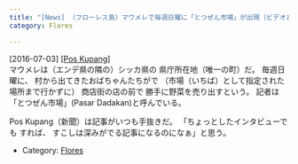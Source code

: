 ```yaml
---
title: "[News] （フローレス島）マウメレで毎週日曜に「とつぜん市場」が出現（ビデオあり） "
category: Flores

---
```


[2016-07-03] [[Pos Kupang]](http://dlvr.it/LjThZw)  
 マウメレは（エンデ県の隣の）シッカ県の
県庁所在地（唯一の町）だ。
毎週日曜に、
村から出てきたおばちゃんたちがで
（市場（いちば）として指定された場所まで行かずに）
商店街の店の前で
勝手に野菜を売り出すという。
記者は
「とつぜん市場」(Pasar Dadakan)と呼んでいる。

 Pos Kupang（新聞）は記事がいつも手抜きだ。
「ちょっとしたインタビューでも
すれば、
すこしは深みがでる記事になるのになぁ」と思う。

- Category: [Flores](https://merapano.github.io/categories.html#Flores)

